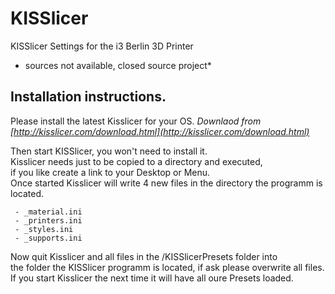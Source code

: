 KISSlicer
==========

KISSlicer Settings for the i3 Berlin 3D Printer 

* sources not available, closed source project*


Installation instructions.
-----------

Please install the latest Kisslicer for your OS.
       *Downlaod from [http://kisslicer.com/download.html](http://kisslicer.com/download.html)*
       


Then start KISSlicer, you won't need to install it.   
Kisslicer needs just to be copied to a directory and executed,    
if you like create a link to your Desktop or Menu.   
Once started Kisslicer will write 4 new files in the directory the programm is located.  
   
     - _material.ini
     - _printers.ini
     - _styles.ini
     - _supports.ini

Now quit Kisslicer and all files in the /KISSlicerPresets folder into    
the folder the KISSlicer programm is located, if ask please overwrite all files.    
If you start Kisslicer the next time it will have all oure Presets loaded.
